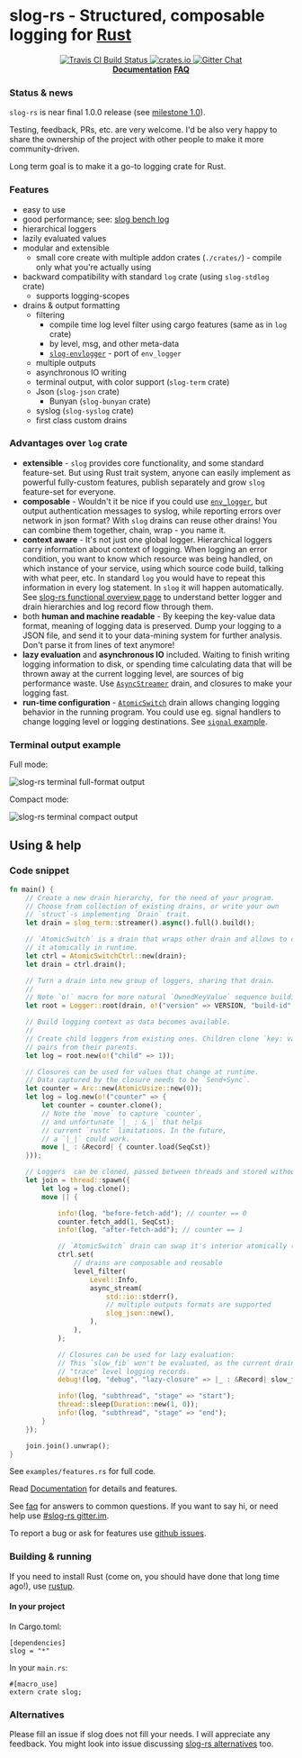 # slog-rs - Structured, composable logging for [Rust][rust]

<p align="center">
  <a href="https://travis-ci.org/dpc/slog-rs">
      <img src="https://img.shields.io/travis/dpc/slog-rs/master.svg?style=flat-square" alt="Travis CI Build Status">
  </a>
  <a href="https://crates.io/crates/slog">
      <img src="http://meritbadge.herokuapp.com/slog?style=flat-square" alt="crates.io">
  </a>
  <a href="https://gitter.im/dpc/slog-rs">
      <img src="https://img.shields.io/badge/GITTER-join%20chat-green.svg?style=flat-square" alt="Gitter Chat">
  </a>
  <br>
  <strong><a href="//dpc.github.io/slog-rs/">Documentation</a></strong>
  <strong><a href="//github.com/dpc/slog-rs/wiki/FAQ">FAQ</a></strong>
</p>

### Status & news

`slog-rs` is near final 1.0.0 release (see
[milestone 1.0](https://github.com/dpc/slog-rs/milestone/1)).

Testing, feedback, PRs, etc. are very welcome. I'd be also very happy to share
the ownership of the project with other people to make it more community-driven.

Long term goal is to make it a go-to logging crate for Rust.

### Features

* easy to use
* good performance; see: [slog bench log](https://github.com/dpc/slog-rs/wiki/Bench-log)
* hierarchical loggers
* lazily evaluated values
* modular and extensible
	* small core create with multiple addon crates (`./crates/`) - compile only
	what you're actually using
* backward compatibility with standard `log` crate (using `slog-stdlog` crate)
	* supports logging-scopes
* drains & output formatting
	* filtering
		* compile time log level filter using cargo features (same as in `log` crate)
		* by level, msg, and other meta-data
		* [`slog-envlogger`](https://github.com/dpc/slog-envlogger) - port of `env_logger`
	* multiple outputs
	* asynchronous IO writing
	* terminal output, with color support (`slog-term` crate)
	* Json (`slog-json` crate)
		* Bunyan (`slog-bunyan` crate)
	* syslog (`slog-syslog` crate)
	* first class custom drains

### Advantages over `log` crate

* **extensible** - `slog` provides core functionality, and some standard
  feature-set. But using Rust trait system, anyone can easily implement as
  powerful fully-custom features, publish separately and grow `slog` feature-set
  for everyone.
* **composable** - Wouldn't it be nice if you could use
  [`env_logger`][env_logger], but output authentication messages to syslog,
  while reporting errors over network in json format? With `slog` drains can
  reuse other drains! You can combine them together, chain, wrap - you name it.
* **context aware** - It's not just one global logger. Hierarchical
  loggers carry information about context of logging. When logging an error
  condition, you want to know which resource was being handled, on which
  instance of your service, using which source code build, talking with what
  peer, etc. In standard `log` you would have to repeat this information in
  every log statement. In `slog` it will happen automatically. See
  [slog-rs functional overview page][functional-overview] to understand better
  logger and drain hierarchies and log record flow through them.
* both **human and machine readable** - By keeping the key-value data format,
  meaning of logging data is preserved. Dump your logging to a JSON file, and
  send it to your data-mining system for further analysis. Don't parse it from
  lines of text anymore!
* **lazy evaluation** and **asynchronous IO** included. Waiting to
  finish writing logging information to disk, or spending time calculating
  data that will be thrown away at the current logging level, are sources of big
  performance waste. Use [`AsyncStreamer`][async-streamer] drain, and closures
  to make your logging fast.
* **run-time configuration** - [`AtomicSwitch`][atomic-switch] drain allows
  changing logging behavior in the running program. You could use eg. signal
  handlers to change logging level or logging destinations. See
  [`signal` example][signal].

[signal]: https://github.com/dpc/slog-rs/blob/master/examples/signal.rs
[env_logger]: https://crates.io/crates/env_logger
[functional-overview]: https://github.com/dpc/slog-rs/wiki/Functional-overview
[async-streamer]: http://dpc.pw/slog-rs/slog/drain/struct.AsyncStreamer.html
[atomic-switch]: http://dpc.pw/slog-rs/slog/drain/struct.AtomicSwitch.html

### Terminal output example

Full mode:

![slog-rs terminal full-format output](http://i.imgur.com/IUe80gU.png)

Compact mode:

![slog-rs terminal compact output](http://i.imgur.com/P9u2sWP.png)

## Using & help

### Code snippet

```rust
fn main() {
    // Create a new drain hierarchy, for the need of your program.
    // Choose from collection of existing drains, or write your own
    // `struct`-s implementing `Drain` trait.
    let drain = slog_term::streamer().async().full().build();

    // `AtomicSwitch` is a drain that wraps other drain and allows to change
    // it atomically in runtime.
    let ctrl = AtomicSwitchCtrl::new(drain);
    let drain = ctrl.drain();

    // Turn a drain into new group of loggers, sharing that drain.
    //
    // Note `o!` macro for more natural `OwnedKeyValue` sequence building.
    let root = Logger::root(drain, o!("version" => VERSION, "build-id" => "8dfljdf"));

    // Build logging context as data becomes available.
    //
    // Create child loggers from existing ones. Children clone `key: value`
    // pairs from their parents.
    let log = root.new(o!("child" => 1));

    // Closures can be used for values that change at runtime.
    // Data captured by the closure needs to be `Send+Sync`.
    let counter = Arc::new(AtomicUsize::new(0));
    let log = log.new(o!("counter" => {
        let counter = counter.clone();
        // Note the `move` to capture `counter`,
        // and unfortunate `|_ : &_|` that helps
        // current `rustc` limitations. In the future,
        // a `|_|` could work.
        move |_ : &Record| { counter.load(SeqCst)}
    }));

    // Loggers  can be cloned, passed between threads and stored without hassle.
    let join = thread::spawn({
        let log = log.clone();
        move || {

            info!(log, "before-fetch-add"); // counter == 0
            counter.fetch_add(1, SeqCst);
            info!(log, "after-fetch-add"); // counter == 1

            // `AtomicSwitch` drain can swap it's interior atomically (race-free).
            ctrl.set(
                // drains are composable and reusable
                level_filter(
                    Level::Info,
                    async_stream(
                        std::io::stderr(),
                        // multiple outputs formats are supported
                        slog_json::new(),
                    ),
                ),
            );

            // Closures can be used for lazy evaluation:
            // This `slow_fib` won't be evaluated, as the current drain discards
            // "trace" level logging records.
            debug!(log, "debug", "lazy-closure" => |_ : &Record| slow_fib(40));

            info!(log, "subthread", "stage" => "start");
            thread::sleep(Duration::new(1, 0));
            info!(log, "subthread", "stage" => "end");
        }
    });

    join.join().unwrap();
}
```

See `examples/features.rs` for full code.


Read [Documentation](//dpc.github.io/slog-rs/) for details and features.

See [faq] for answers to common questions. If you want to say hi, or need help
use [#slog-rs gitter.im][slog-rs gitter].

To report a bug or ask for features use [github issues][issues].

[faq]: https://github.com/dpc/slog-rs/wiki/FAQ
[rust]: http://rust-lang.org
[slog-rs gitter]: https://gitter.im/dpc/slog-rs
[issues]: //github.com/dpc/slog-rs/issues
[log15]: //github.com/inconshreveable/log15

### Building & running

If you need to install Rust (come on, you should have done that long time ago!), use [rustup][rustup].

[rustup]: https://www.rustup.rs

#### In your project

In Cargo.toml:

```
[dependencies]
slog = "*"
```

In your `main.rs`:

```
#[macro_use]
extern crate slog;
```

### Alternatives

Please fill an issue if slog does not fill your needs. I will appreciate any
feedback. You might look into issue discussing [slog-rs
alternatives](https://github.com/dpc/slog-rs/issues/17) too.
